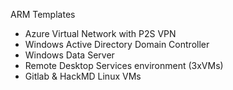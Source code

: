 ARM Templates

* Azure Virtual Network with P2S VPN
* Windows Active Directory Domain Controller
* Windows Data Server
* Remote Desktop Services environment (3xVMs)
* Gitlab & HackMD Linux VMs
